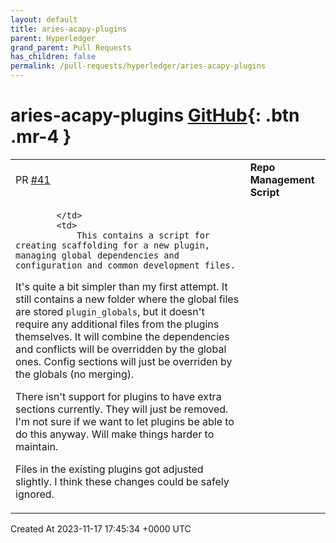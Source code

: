 ```yaml
---
layout: default
title: aries-acapy-plugins
parent: Hyperledger
grand_parent: Pull Requests
has_children: false
permalink: /pull-requests/hyperledger/aries-acapy-plugins
---
```


# aries-acapy-plugins <span class="fs-3 right-align">[GitHub](https://github.com/hyperledger/aries-acapy-plugins){: .btn .mr-4 }</span>


<div>
    <table>
        <tr>
            <td>
                PR <a href="https://github.com/hyperledger/aries-acapy-plugins/pull/41" class=".btn">#41</a>
            </td>
            <td>
                <b>
                    Repo Management Script
                </b>
            </td>
        </tr>
        <tr>
            <td>
                
            </td>
            <td>
                This contains a script for creating scaffolding for a new plugin, managing global dependencies and configuration and common development files.

It's quite a bit simpler than my first attempt. It still contains a new folder where the global files are stored `plugin_globals`, but it doesn't require any additional files from the plugins themselves. It will combine the dependencies and conflicts will be overridden by the global ones. Config sections will just be overriden by the globals (no merging).

There isn't support for plugins to have extra sections currently. They will just be removed. I'm not sure if we want to let plugins be able to do this anyway. Will make things harder to maintain. 

Files in the existing plugins got adjusted slightly. I think these changes could be safely ignored.
            </td>
        </tr>
    </table>
    <div class="right-align">
        Created At 2023-11-17 17:45:34 +0000 UTC
    </div>
</div>

